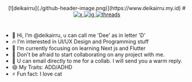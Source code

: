 <div align="center"> 
  [![deikairru](./github-header-image.png)](https://www.deikairru.my.id)
# 
  <a href="https://x.com/deikairru" target="_blank">
    <img src="https://img.shields.io/badge/-twitter-black?style=for-the-badge&logo=x&logoColor=x&color=black" alt="x" />
  </a>
  <a href="https://www.instagram.com/deikairru/" target="_blank">
    <img src="https://img.shields.io/badge/-Instagram-pink?style=for-the-badge&logo=instagram&logoColor=instagram&color=white" alt="ig" />
  </a>
  <a href="https://www.threads.net/@deikairru" target="_blank">
    <img src="https://img.shields.io/badge/-Threads-black?style=for-the-badge&logo=threads&logoColor=threads&color=black" alt="threads" />
  </a>
</div>

#
- 👋 Hi, I’m @deikairru, u can call me 'Dee' as in letter 'D'
- 🔥 I’m interested in UI/UX Design and Programming stuff
- 🌱 I’m currently focusing on learning Next js and Flutter
- 💞️ Don't be afraid to start collaborating on any project with me.
- 🥰 U can email directly to me for a collab. I will send you a warm reply.
- 😄 My Traits: ADD/ADHD
- ⚡ Fun fact: I love cat
<!---
deikairru/deikairru is a ✨ special ✨ repository because its `README.md` (this file) appears on your GitHub profile.
You can click the Preview link to take a look at your changes.
--->
